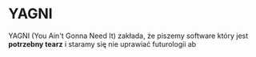 # YAGNI

YAGNI (You Ain't Gonna Need It) zakłada, że piszemy software który jest **potrzebny tearz** i staramy się nie uprawiać futurologii ab